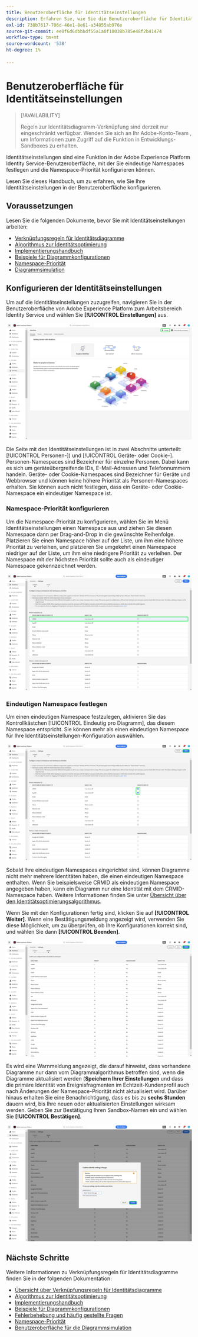 ```yaml
---
title: Benutzeroberfläche für Identitätseinstellungen
description: Erfahren Sie, wie Sie die Benutzeroberfläche für Identitätseinstellungen verwenden.
exl-id: 738b7617-706d-46e1-8e61-a34855ab976e
source-git-commit: ee0f6d6dbbbdf55a1a0f10038b785e48f2b41474
workflow-type: tm+mt
source-wordcount: '538'
ht-degree: 1%

---
```


# Benutzeroberfläche für Identitätseinstellungen

>[!AVAILABILITY]
>
>Regeln zur Identitätsdiagramm-Verknüpfung sind derzeit nur eingeschränkt verfügbar. Wenden Sie sich an Ihr Adobe-Konto-Team , um Informationen zum Zugriff auf die Funktion in Entwicklungs-Sandboxes zu erhalten.

Identitätseinstellungen sind eine Funktion in der Adobe Experience Platform Identity Service-Benutzeroberfläche, mit der Sie eindeutige Namespaces festlegen und die Namespace-Priorität konfigurieren können.

Lesen Sie dieses Handbuch, um zu erfahren, wie Sie Ihre Identitätseinstellungen in der Benutzeroberfläche konfigurieren.

## Voraussetzungen

Lesen Sie die folgenden Dokumente, bevor Sie mit Identitätseinstellungen arbeiten:

* [Verknüpfungsregeln für Identitätsdiagramme](./overview.md)
* [Algorithmus zur Identitätsoptimierung](./identity-optimization-algorithm.md)
* [Implementierungshandbuch](./implementation-guide.md)
* [Beispiele für Diagrammkonfigurationen](./example-configurations.md)
* [Namespace-Priorität](./namespace-priority.md)
* [Diagrammsimulation](./graph-simulation.md)

## Konfigurieren der Identitätseinstellungen

Um auf die Identitätseinstellungen zuzugreifen, navigieren Sie in der Benutzeroberfläche von Adobe Experience Platform zum Arbeitsbereich Identity Service und wählen Sie **[!UICONTROL Einstellungen]** aus.

![Die Schaltfläche Identitätseinstellungen ist ausgewählt.](../images/rules/identities-ui.png)

Die Seite mit den Identitätseinstellungen ist in zwei Abschnitte unterteilt: [!UICONTROL Personen-]) und [!UICONTROL Geräte- oder Cookie-]. Personen-Namespaces sind Bezeichner für einzelne Personen. Dabei kann es sich um geräteübergreifende IDs, E-Mail-Adressen und Telefonnummern handeln. Geräte- oder Cookie-Namespaces sind Bezeichner für Geräte und Webbrowser und können keine höhere Priorität als Personen-Namespaces erhalten. Sie können auch nicht festlegen, dass ein Geräte- oder Cookie-Namespace ein eindeutiger Namespace ist.

### Namespace-Priorität konfigurieren

Um die Namespace-Priorität zu konfigurieren, wählen Sie im Menü Identitätseinstellungen einen Namespace aus und ziehen Sie diesen Namespace dann per Drag-and-Drop in die gewünschte Reihenfolge. Platzieren Sie einen Namespace höher auf der Liste, um ihm eine höhere Priorität zu verleihen, und platzieren Sie umgekehrt einen Namespace niedriger auf der Liste, um ihm eine niedrigere Priorität zu verleihen. Der Namespace mit der höchsten Priorität sollte auch als eindeutiger Namespace gekennzeichnet werden.

![Der Arbeitsbereich „Identitätseinstellungen“ mit hervorgehobenem Namespace für Personen.](../images/rules/namespace-priority.png)

### Eindeutigen Namespace festlegen

Um einen eindeutigen Namespace festzulegen, aktivieren Sie das Kontrollkästchen [!UICONTROL Eindeutig pro Diagramm], das diesem Namespace entspricht. Sie können mehr als einen eindeutigen Namespace für Ihre Identitätseinstellungen-Konfiguration auswählen.

![Zwei Namespaces ausgewählt und als eindeutig definiert.](../images/rules/unique-namespace.png)

Sobald Ihre eindeutigen Namespaces eingerichtet sind, können Diagramme nicht mehr mehrere Identitäten haben, die einen eindeutigen Namespace enthalten. Wenn Sie beispielsweise CRMID als eindeutigen Namespace angegeben haben, kann ein Diagramm nur eine Identität mit dem CRMID-Namespace haben. Weitere Informationen finden Sie unter [Übersicht über den Identitätsoptimierungsalgorithmus](./identity-optimization-algorithm.md#unique-namespace).

Wenn Sie mit den Konfigurationen fertig sind, klicken Sie auf **[!UICONTROL Weiter]**. Wenn eine Bestätigungsmeldung angezeigt wird, verwenden Sie diese Möglichkeit, um zu überprüfen, ob Ihre Konfigurationen korrekt sind, und wählen Sie dann **[!UICONTROL Beenden]**.

![Die Validierungsseite mit hervorgehobener Option „Beenden“.](../images/rules/finish.png)

Es wird eine Warnmeldung angezeigt, die darauf hinweist, dass vorhandene Diagramme nur dann vom Diagrammalgorithmus betroffen sind, wenn die Diagramme aktualisiert werden (**Speichern Ihrer Einstellungen** und dass die primäre Identität von Ereignisfragmenten im Echtzeit-Kundenprofil auch nach Änderungen der Namespace-Priorität nicht aktualisiert wird. Darüber hinaus erhalten Sie eine Benachrichtigung, dass es bis zu **sechs Stunden** dauern wird, bis Ihre neuen oder aktualisierten Einstellungen wirksam werden. Geben Sie zur Bestätigung Ihren Sandbox-Namen ein und wählen Sie **[!UICONTROL Bestätigen]**.

![Das Bestätigungsfenster, das eine Warnung zu einer sechsstündigen Verzögerung anzeigt, bevor Konfigurationen verarbeitet werden.](../images/rules/confirm-settings.png)

## Nächste Schritte

Weitere Informationen zu Verknüpfungsregeln für Identitätsdiagramme finden Sie in der folgenden Dokumentation:

* [Übersicht über Verknüpfungsregeln für Identitätsdiagramme](./overview.md)
* [Algorithmus zur Identitätsoptimierung](./identity-optimization-algorithm.md)
* [Implementierungshandbuch](./implementation-guide.md)
* [Beispiele für Diagrammkonfigurationen](./example-configurations.md)
* [Fehlerbehebung und häufig gestellte Fragen](./troubleshooting.md)
* [Namespace-Priorität](./namespace-priority.md)
* [Benutzeroberfläche für die Diagrammsimulation](./graph-simulation.md)